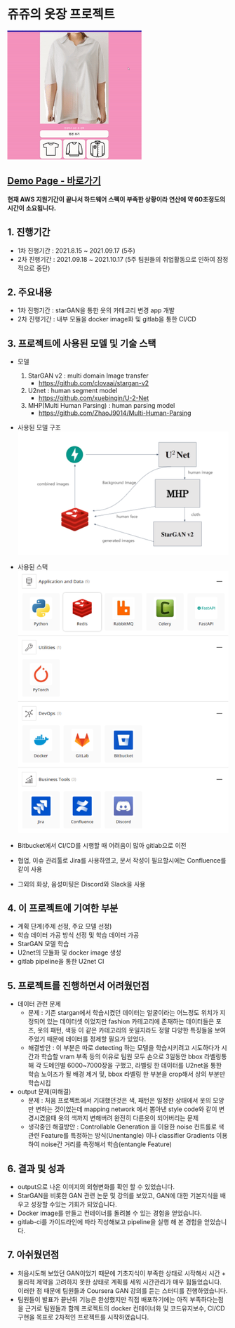 # 쥬쥬의 옷장 프로젝트

![](./image/cut.gif)

## [Demo Page - 바로가기](https://frida.rora.es/)
**현재 AWS 지원기간이 끝나서 하드웨어 스펙이 부족한 상황이라 연산에 약 60초정도의 시간이 소요됩니다.**
## 1. 진행기간
* 1차 진행기간 : 2021.8.15 ~ 2021.09.17 (5주)
* 2차 진행기간 : 2021.09.18 ~ 2021.10.17 (5주 팀원들의 취업활동으로 인하여 잠정적으로 중단)
## 2. 주요내용
* 1차 진행기간 : starGAN을 통한 옷의 카테고리 변경 app 개발
* 2차 진행기간 : 내부 모듈을 docker image화 및 gitlab을 통한 CI/CD
## 3. 프로젝트에 사용된 모델 및 기술 스택 
* 모델
  1. StarGAN v2 : multi domain Image transfer
     * https://github.com/clovaai/stargan-v2
  2. U2net : human segment model
     * https://github.com/xuebinqin/U-2-Net
  3. MHP(Multi Human Parsing) : human parsing model
     * https://github.com/ZhaoJ9014/Multi-Human-Parsing  
* 사용된 모델 구조
![](./image/models.PNG)

* 사용된 스택  
![](./image/stack.PNG)
* Bitbucket에서 CI/CD를 시행할 때 어려움이 많아 gitlab으로 이전
* 협업, 이슈 관리툴로 Jira를 사용하였고, 문서 작성이 필요할시에는 Confluence를 같이 사용
* 그외의 화상, 음성미팅은 Discord와 Slack을 사용
## 4. 이 프로젝트에 기여한 부분
* 계획 단계(주제 선정, 주요 모델 선정)
* 학습 데이터 가공 방식 선정 및 학습 데이터 가공 
* StarGAN 모델 학습
* U2net의 모듈화 및 docker image 생성
* gitlab pipeline을 통한 U2net CI
## 5. 프로젝트를 진행하면서 어려웠던점
* 데이터 관련 문제
  * 문제 : 기존 stargan에서 학습시켰던 데이터는 얼굴이라는 어느정도 위치가 지정되어 있는 데이터셋 이었지만 fashion 카테고리에 존재하는 데이터들은 포즈, 옷의 패턴, 색등 이 같은 카테고리의 옷일지라도 정말 다양한 특징들을 보여주었기 때문에 데이터를 정제할 필요가 있었다.
  * 해결방안 : 이 부분은 따로 detecting 하는 모델을 학습시키려고 시도하다가 시간과 학습할 vram 부족 등의 이유로 팀원 모두 손으로 3일동안 bbox 라벨링통해 각 도메인별 6000~7000장을 구했고, 라벨링 한 데이터를 U2net을 통한 학습 노이즈가 될 배경 제거 및, bbox 라벨링 한 부분을 crop해서 상의 부분만 학습시킴
* output 문제(미해결)
  * 문제 : 처음 프로젝트에서 기대했던것은 색, 패턴은 일정한 상태에서 옷의 모양만 변하는 것이었는데 mapping network 에서 뽑아낸 style code와 같이 변경시켰을때 옷의 색까지 변해버려 완전히 다른옷이 되어버리는 문제
  * 생각중인 해결방안 : Controllable Generation 을 이용한 noise 컨트롤로 색관련 Feature를 특정하는 방식(Unentangle) 이나 classifier Gradients 이용하여 noise간 거리를 측정해서 학습(entangle Feature)
## 6. 결과 및 성과
* output으로 나온 이미지의 외형변화를 확인 할 수 있었습니다.
* StarGAN을 비롯한 GAN 관련 논문 및 강의를 보았고, GAN에 대한 기본지식을 배우고 성장할 수있는 기회가 되었습니다.
* Docker image를 만들고 컨테이너를 돌려볼 수 있는 경험을 얻었습니다.
* gitlab-ci를 가이드라인에 따라 작성해보고 pipeline을 실행 해 본 경험을 얻었습니다.
## 7. 아쉬웠던점
* 처음시도해 보았던 GAN이었기 때문에 기초지식이 부족한 상태로 시작해서 시간 + 물리적 제약을 고려하지 못한 상태로 계획를 세워 시간관리가 매우 힘들었습니다. 이러한 점 때문에 팀원들과 Coursera GAN 강의를 듣는 스터디를 진행하였습니다. 
* 팀원들이 발표가 끝난뒤 기능은 완성했지만 직접 배포하기에는 아직 부족하다는점을 근거로 팀원들과 함께 프로젝트의 docker 컨테이너화 및 코드유지보수, CI/CD구현을 목표로 2차적인 프로젝트를 시작하였습니다.